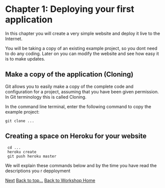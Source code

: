 # Chapter 1: Deploying your first application

In this chapter you will create a very simple website and deploy it live to the Internet.

You will be taking a copy of an existing example project, so you dont need to do any coding.  Later on you can modify the website and see how easy it is to make updates.
 

## Make a copy of the application (Cloning)

Git allows you to easily make a copy of the complete code and configuration for a project, assuming that you have been given permission.  In Git terminology this is called Cloning.

In the command line terminal, enter the following command to copy the example project:

    git clone ...


## Creating a space on Heroku for your website

     cd ...
     heroku create  
     git push heroku master

We will explain these commands below and by the time you have read the descriptions you r depployment


[Next](02-manage-your-project-changes-with-git.html)
[Back to top...](#top)
[Back to Workshop Home](index.html)
